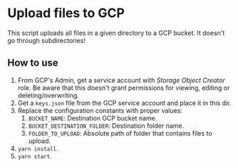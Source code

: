 # Upload files to GCP

This script uploads all files in a given directory to a GCP bucket. It doesn't go through subdirectories!

## How to use

1. From GCP's Admin, get a service account with _Storage Object Creator_ role. Be aware that this doesn't grant permissions for viewing, editing or deleting/overwriting.
2. Get a `keys.json` file from the GCP service account and place it in this dir.
3. Replace the configuration constants with proper values:
   1. `BUCKET_NAME`: Destination GCP bucket name.
   2. `BUCKET_DESTINATION_FOLDER`: Destination folder name.
   3. `FOLDER_TO_UPLOAD`: Absolute path of folder that contains files to upload.
4. `yarn install`.
5. `yarn start`.

